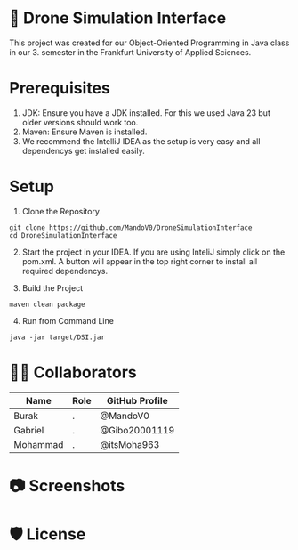 # 🚁 Drone Simulation Interface
This project was created for our Object-Oriented Programming in Java class in our 3. semester in the Frankfurt University of Applied Sciences.

# Prerequisites
1. JDK: Ensure you have a JDK installed. For this we used Java 23 but older versions should work too.
2. Maven: Ensure Maven is installed.
3. We recommend the IntelliJ IDEA as the setup is very easy and all dependencys get installed easily. 

# Setup
1. Clone the Repository
```console
git clone https://github.com/MandoV0/DroneSimulationInterface
cd DroneSimulationInterface
```
2. Start the project in your IDEA.
If you are using InteliJ simply click on the pom.xml. A button will appear in the top right corner to install all required dependencys.

3. Build the Project
```console
maven clean package
```
4. Run from Command Line
```console
java -jar target/DSI.jar
```

# 👩‍💻 Collaborators
| Name          |   Role        | GitHub Profile
| ----------    | ----------    | ----------
| Burak         | .             | @MandoV0
| Gabriel       | .             | @Gibo20001119
| Mohammad      | .             | @itsMoha963

# 📷 Screenshots

# 🛡️ License
